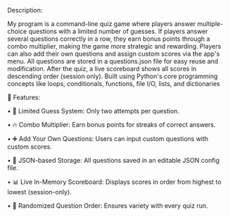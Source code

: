 Description:

My program is a command-line quiz game where players answer multiple-choice questions with a limited number of guesses. If players answer several questions correctly in a row, they earn bonus points through a combo multiplier, making the game more strategic and rewarding.
Players can also add their own questions and assign custom scores via the app's menu. All questions are stored in a questions.json file for easy reuse and modification. After the quiz, a live scoreboard shows all scores in descending order (session only).
Built using Python's core programming concepts like loops, conditionals, functions, file I/O, lists, and dictionaries

🔑 Features:

•	🎯 Limited Guess System: Only two attempts per question.

•	🔥 Combo Multiplier: Earn bonus points for streaks of correct answers.

•	➕ Add Your Own Questions: Users can input custom questions with custom scores.

•	📁 JSON-based Storage: All questions saved in an editable JSON config file.

•	📊 Live In-Memory Scoreboard: Displays scores in order from highest to lowest (session-only).

•	🎲 Randomized Question Order: Ensures variety with every quiz run.

